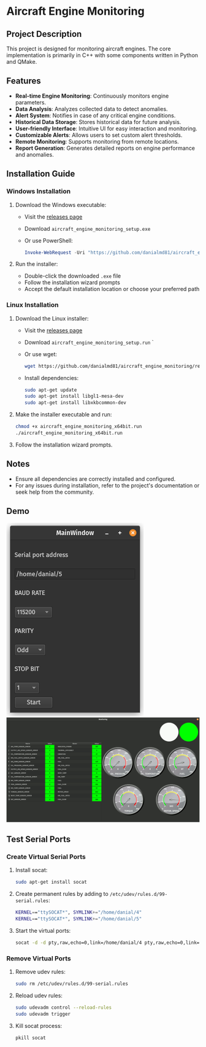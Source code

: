 # Aircraft Engine Monitoring

## Project Description

This project is designed for monitoring aircraft engines. The core implementation is primarily in C++ with some components written in Python and QMake.

## Features

- **Real-time Engine Monitoring**: Continuously monitors engine parameters.
- **Data Analysis**: Analyzes collected data to detect anomalies.
- **Alert System**: Notifies in case of any critical engine conditions.
- **Historical Data Storage**: Stores historical data for future analysis.
- **User-friendly Interface**: Intuitive UI for easy interaction and monitoring.
- **Customizable Alerts**: Allows users to set custom alert thresholds.
- **Remote Monitoring**: Supports monitoring from remote locations.
- **Report Generation**: Generates detailed reports on engine performance and anomalies.

## Installation Guide

### Windows Installation

1. Download the Windows executable:
    - Visit the [releases page](https://github.com/danialmd81/aircraft_engine_monitoring/releases)
    - Download `aircraft_engine_monitoring_setup.exe`
    - Or use PowerShell:

      ```powershell
      Invoke-WebRequest -Uri "https://github.com/danialmd81/aircraft_engine_monitoring/releases/latest/download/aircraft_engine_monitoring_setup.exe" -OutFile "aircraft_engine_monitoring_setup.exe"
      ```

2. Run the installer:
    - Double-click the downloaded `.exe` file
    - Follow the installation wizard prompts
    - Accept the default installation location or choose your preferred path

### Linux Installation

1. Download the Linux installer:
    - Visit the [releases page](https://github.com/danialmd81/aircraft_engine_monitoring/releases)
    - Download `aircraft_engine_monitoring_setup.run`
`
    - Or use wget:

      ```bash
      wget https://github.com/danialmd81/aircraft_engine_monitoring/releases/latest/download/aircraft_engine_monitoring_setup.run

      ```

    - Install dependencies:

      ```bash
      sudo apt-get update
      sudo apt-get install libgl1-mesa-dev
      sudo apt-get install libxkbcommon-dev 
      ```

1. Make the installer executable and run:

    ```bash
    chmod +x aircraft_engine_monitoring_x64bit.run
    ./aircraft_engine_monitoring_x64bit.run
    ```

2. Follow the installation wizard prompts.

## Notes

- Ensure all dependencies are correctly installed and configured.
- For any issues during installation, refer to the project's documentation or seek help from the community.

## Demo

![main](./pic/main.png)
![monitoring](./pic/monitoring.gif)

## Test Serial Ports

### Create Virtual Serial Ports

1. Install socat:

    ```sh
    sudo apt-get install socat
    ```

2. Create permanent rules by adding to `/etc/udev/rules.d/99-serial.rules`:

    ```sh
    KERNEL=="ttySOCAT*", SYMLINK+="/home/danial/4"
    KERNEL=="ttySOCAT*", SYMLINK+="/home/danial/5"
    ```

3. Start the virtual ports:

    ```sh
    socat -d -d pty,raw,echo=0,link=/home/danial/4 pty,raw,echo=0,link=/home/danial/5
    ```

### Remove Virtual Ports

1. Remove udev rules:

    ```sh
    sudo rm /etc/udev/rules.d/99-serial.rules
    ```

2. Reload udev rules:

    ```sh
    sudo udevadm control --reload-rules
    sudo udevadm trigger
    ```

3. Kill socat process:

    ```sh
    pkill socat
    ```
